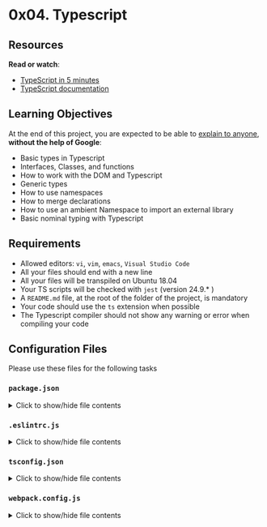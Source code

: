 <h1>0x04. Typescript</h1>

<h2>Resources</h2>

<p><strong>Read or watch</strong>:</p>

<ul>
<li><a href="/rltoken/waTSa9Mguj912pel9On57w" title="TypeScript in 5 minutes" target="_blank">TypeScript in 5 minutes</a></li>
<li><a href="/rltoken/iPO8DlHCGzc1jnojLoP9HA" title="TypeScript documentation" target="_blank">TypeScript documentation</a></li>
</ul>

<h2>Learning Objectives</h2>

<p>At the end of this project, you are expected to be able to <a href="/rltoken/PM-5MDItTT0M8Aaa2QIEyQ" title="explain to anyone" target="_blank">explain to anyone</a>, <strong>without the help of Google</strong>:</p>

<ul>
<li>Basic types in Typescript</li>
<li>Interfaces, Classes, and functions</li>
<li>How to work with the DOM and Typescript</li>
<li>Generic types</li>
<li>How to use namespaces</li>
<li>How to merge declarations</li>
<li>How to use an ambient Namespace to import an external library</li>
<li>Basic nominal typing with Typescript</li>
</ul>

<h2>Requirements</h2>

<ul>
<li>Allowed editors: <code>vi</code>, <code>vim</code>, <code>emacs</code>, <code>Visual Studio Code</code></li>
<li>All your files should end with a new line</li>
<li>All your files will be transpiled on Ubuntu 18.04</li>
<li>Your TS scripts will be checked with <code>jest</code> (version 24.9.* )</li>
<li>A <code>README.md</code> file, at the root of the folder of the project, is mandatory</li>
<li>Your code should use the <code>ts</code> extension when possible</li>
<li>The Typescript compiler should not show any warning or error when compiling your code</li>
</ul>

<h2>Configuration Files</h2>

<p>Please use these files for the following tasks</p>

<h3><code>package.json</code></h3>

<details>
<summary>Click to show/hide file contents</summary>
<pre>
<code>
{
  "name": "typescript_dependencies",
  "version": "1.0.0",
  "description": "",
  "main": "index.js",
  "scripts": {
    "start-dev": "webpack-dev-server --open",
    "build": "webpack",
    "test": "jest"
  },
  "keywords": [],
  "author": "",
  "license": "ISC",
  "devDependencies": {
    "@babel/plugin-proposal-export-default-from": "^7.5.2",
    "@babel/preset-typescript": "^7.7.2",
    "@types/jest": "^24.0.23",
    "@typescript-eslint/eslint-plugin": "^2.4.0",
    "@typescript-eslint/parser": "^2.4.0",
    "clean-webpack-plugin": "^3.0.0",
    "fork-ts-checker-webpack-plugin": "^1.5.1",
    "html-webpack-plugin": "^3.2.0",
    "jest": "^24.9.0",
    "source-map": "^0.7.3",
    "ts-jest": "^24.1.0",
    "ts-loader": "^6.2.0",
    "typescript": "^3.6.4",
    "webpack": "^4.41.2",
    "webpack-cli": "^3.3.9",
    "webpack-dev-server": "^3.8.2"
  }
}
</code>
</pre>
</details>

<h3><code>.eslintrc.js</code></h3>

<details>
<summary>Click to show/hide file contents</summary>
<pre>
<code>
module.exports =  {
  parser:  '@typescript-eslint/parser',
  extends:  [
    'plugin:@typescript-eslint/recommended',  // Uses the recommended rules from @typescript-eslint/eslint-plugin
  ],
  parserOptions:  {
    ecmaVersion:  2018,
    sourceType:  'module',
  },
  rules:  {
  },
};
</code>
</pre>
</details>

<h3><code>tsconfig.json</code></h3>

<details>
<summary>Click to show/hide file contents</summary>
<pre>
<code>
{
  "compilerOptions": {
    "outDir": "./dist/",
    "sourceMap": true,
    "noImplicitAny": true,
    "module": "es6",
    "target": "es5",
    "allowJs": true,
    "moduleResolution": "node",
        "skipLibCheck": true
  }
}
</code>
</pre>
</details>

<h3><code>webpack.config.js</code></h3>

<details>
<summary>Click to show/hide file contents</summary>
<pre>
<code>
const path = require("path");
const HtmlWebpackPlugin = require('html-webpack-plugin');
const { CleanWebpackPlugin } = require('clean-webpack-plugin');
const ForkTsCheckerWebpackPlugin = require('fork-ts-checker-webpack-plugin');

module.exports = {
  entry: "./js/main.ts",
  devtool: "inline-source-map",
  module: {
    rules: [
      {
        test: /\.tsx?$/,
        loader: 'ts-loader',
        options: {
          transpileOnly: true
        }
      }
    ]
  },
  resolve: {
    extensions: [".tsx", ".ts", ".js"]
  },
  devServer: {
    contentBase: "./dist"
  },
  plugins: [
    new ForkTsCheckerWebpackPlugin(),
    new CleanWebpackPlugin(),
    new HtmlWebpackPlugin({
      title: "Development"
    })
  ],
  output: {
    filename: "bundle.js",
    path: path.resolve(__dirname, "dist")
  }
};
</code>
</pre>
</details>